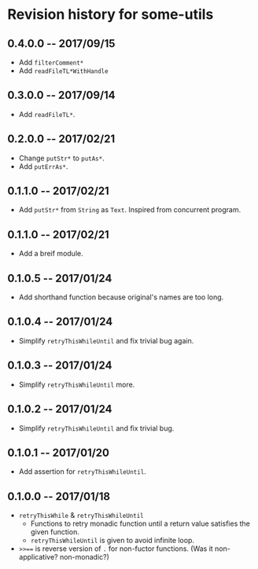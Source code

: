 # Revision history for some-utils


## 0.4.0.0 -- 2017/09/15

* Add `filterComment*`
* Add `readFileTL*WithHandle`

## 0.3.0.0  -- 2017/09/14

* Add `readFileTL*`.

## 0.2.0.0  -- 2017/02/21

* Change `putStr*` to `putAs*`.
* Add `putErrAs*`.

## 0.1.1.0  -- 2017/02/21

* Add `putStr*` from `String` as `Text`. Inspired from concurrent program.

## 0.1.1.0  -- 2017/02/21

* Add a breif module.

## 0.1.0.5  -- 2017/01/24

* Add shorthand function because original's names are too long.

## 0.1.0.4  -- 2017/01/24

* Simplify `retryThisWhileUntil` and fix trivial bug again.

## 0.1.0.3  -- 2017/01/24

* Simplify `retryThisWhileUntil` more.

## 0.1.0.2  -- 2017/01/24

* Simplify `retryThisWhileUntil` and fix trivial bug.

## 0.1.0.1  -- 2017/01/20

* Add assertion for `retryThisWhileUntil`.

## 0.1.0.0  -- 2017/01/18

* `retryThisWhile` & `retryThisWhileUntil`
  * Functions to retry monadic function until a return value satisfies the given function.
  * `retryThisWhileUntil` is given to avoid infinite loop.
* `>>==` is reverse version of `.` for non-fuctor functions. (Was it non-applicative? non-monadic?)

